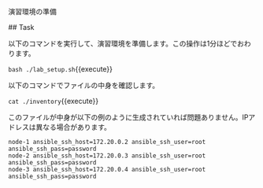 演習環境の準備

## Task

以下のコマンドを実行して、演習環境を準備します。この操作は1分ほどでおわります。

`bash ./lab_setup.sh`{{execute}}

以下のコマンドでファイルの中身を確認します。

`cat ./inventory`{{execute}}

このファイルが中身が以下の例のように生成されていれば問題ありません。IPアドレスは異なる場合があります。

```
node-1 ansible_ssh_host=172.20.0.2 ansible_ssh_user=root ansible_ssh_pass=password
node-2 ansible_ssh_host=172.20.0.3 ansible_ssh_user=root ansible_ssh_pass=password
node-3 ansible_ssh_host=172.20.0.4 ansible_ssh_user=root ansible_ssh_pass=password
```
